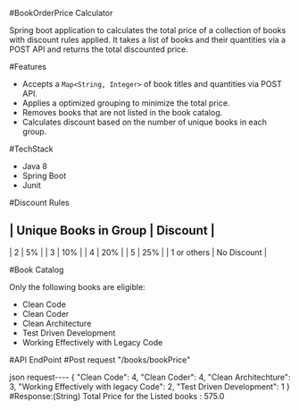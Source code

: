 #BookOrderPrice Calculator 

Spring boot application to calculates the total price of a collection of books with discount rules applied. 
It takes a list of books and their quantities via a POST API and returns the total discounted price.


#Features

- Accepts a `Map<String, Integer>` of book titles and quantities via POST API.
- Applies a optimized grouping to minimize the total price.
- Removes books that are not listed in the book catalog.
- Calculates discount based on the number of unique books in each group.


#TechStack

- Java 8
- Spring Boot
- Junit


#Discount Rules

| Unique Books in Group | Discount     |
------------------------------------
| 2                     | 5%           |
| 3                     | 10%          |
| 4                     | 20%          |
| 5                     | 25%          |
| 1 or others           | No Discount  |


#Book Catalog

Only the following books are eligible:

- Clean Code
- Clean Coder
- Clean Architecture
- Test Driven Development
- Working Effectively with Legacy Code


#API EndPoint
#Post request "/books/bookPrice"

json request----
{
  "Clean Code": 4,
  "Clean Coder": 4,
  "Clean Architechture": 3,
  "Working Effectively with legacy Code": 2,
  "Test Driven Development": 1
}
#Response:(String)
Total Price for the Listed books : 575.0
